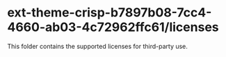 # ext-theme-crisp-b7897b08-7cc4-4660-ab03-4c72962ffc61/licenses

This folder contains the supported licenses for third-party use.
